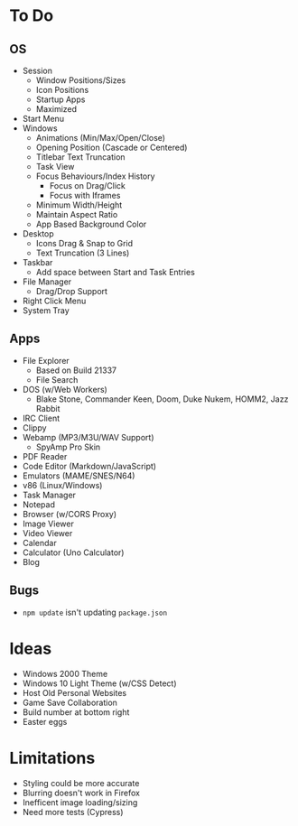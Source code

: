 # To Do

## OS

- Session
  - Window Positions/Sizes
  - Icon Positions
  - Startup Apps
  - Maximized
- Start Menu
- Windows
  - Animations (Min/Max/Open/Close)
  - Opening Position (Cascade or Centered)
  - Titlebar Text Truncation
  - Task View
  - Focus Behaviours/Index History
    - Focus on Drag/Click
    - Focus with Iframes
  - Minimum Width/Height
  - Maintain Aspect Ratio
  - App Based Background Color
- Desktop
  - Icons Drag & Snap to Grid
  - Text Truncation (3 Lines)
- Taskbar
  - Add space between Start and Task Entries
- File Manager
  - Drag/Drop Support
- Right Click Menu
- System Tray

## Apps

- File Explorer
  - Based on Build 21337
  - File Search
- DOS (w/Web Workers)
  - Blake Stone, Commander Keen, Doom, Duke Nukem, HOMM2, Jazz Rabbit
- IRC Client
- Clippy
- Webamp (MP3/M3U/WAV Support)
  - SpyAmp Pro Skin
- PDF Reader
- Code Editor (Markdown/JavaScript)
- Emulators (MAME/SNES/N64)
- v86 (Linux/Windows)
- Task Manager
- Notepad
- Browser (w/CORS Proxy)
- Image Viewer
- Video Viewer
- Calendar
- Calculator (Uno Calculator)
- Blog

## Bugs

- `npm update` isn't updating `package.json`

# Ideas

- Windows 2000 Theme
- Windows 10 Light Theme (w/CSS Detect)
- Host Old Personal Websites
- Game Save Collaboration
- Build number at bottom right
- Easter eggs

# Limitations

- Styling could be more accurate
- Blurring doesn't work in Firefox
- Inefficent image loading/sizing
- Need more tests (Cypress)

